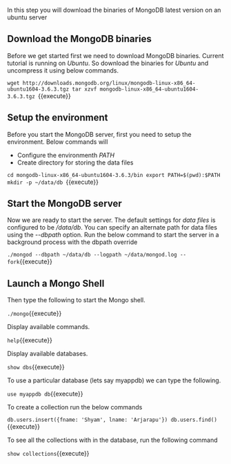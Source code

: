 In this step you will download the binaries of MongoDB latest version on an ubuntu server

## Download the MongoDB binaries

Before we get started first we need to download MongoDB binaries. Current tutorial is running on _Ubuntu_. So download the binaries for _Ubuntu_ and uncompress it using below commands.

`wget http://downloads.mongodb.org/linux/mongodb-linux-x86_64-ubuntu1604-3.6.3.tgz
tar xzvf mongodb-linux-x86_64-ubuntu1604-3.6.3.tgz
`{{execute}}

## Setup the environment

Before you start the MongoDB server, first you need to setup the environment. Below commands will
* Configure the environmenth _PATH_
* Create directory for storing the data files

`cd mongodb-linux-x86_64-ubuntu1604-3.6.3/bin
export PATH=$(pwd):$PATH
mkdir -p ~/data/db
`{{execute}}

## Start the MongoDB server

Now we are ready to start the server. The default settings for _data files_ is configured to be _/data/db_. You can specify an alternate path for data files using the _--dbpath_ option. Run the below command to start the server in a background process with the dbpath override 

`./mongod --dbpath ~/data/db --logpath ~/data/mongod.log --fork`{{execute}}

## Launch a Mongo Shell

Then type the following to start the Mongo shell.

`./mongo`{{execute}}

Display available commands.

`help`{{execute}}

Display available databases.

`show dbs`{{execute}}

To use a particular database (lets say myappdb) we can type the following.

`use myappdb
db`{{execute}}

To create a collection run the below commands

`db.users.insert({fname: 'Shyam', lname: 'Arjarapu'})
db.users.find()`{{execute}}

To see all the collections with in the database, run the following command

`show collections`{{execute}}